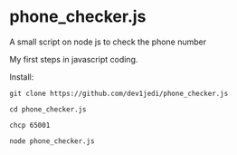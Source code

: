 # phone_checker.js
A small script on node js to check the phone number


My first steps in javascript coding.

Install:

```
git clone https://github.com/dev1jedi/phone_checker.js

cd phone_checker.js

chcp 65001

node phone_checker.js
```
